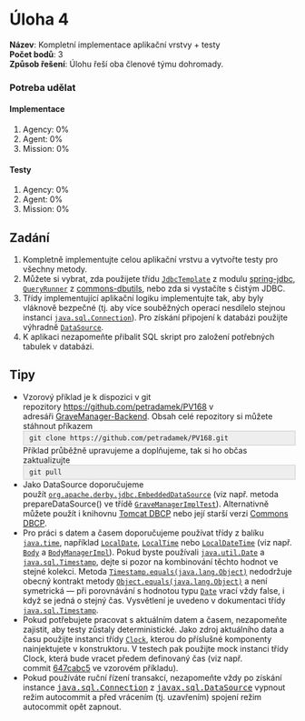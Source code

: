 
<html>
  <head>
  </head>
  <body>
    <h1><span class="mw-headline">Úloha 4 </span></h1>
    <p><b>Název</b>: Kompletní implementace aplikační vrstvy + testy<br><b>Počet bodů</b>: 3<br><b>Způsob řešení</b>: Úlohu řeší oba členové týmu dohromady.</p>
  <h3>Potreba udělat</h3>
  <h4>Implementace</h4>
  <ol>
    <li>Agency: 0%</li>
    <li>Agent: 0%</li>
    <li>Mission: 0%</li>
  </ol>
  
  <h4>Testy</h4>
  <ol>
    <li>Agency: 0%</li>
    <li>Agent: 0%</li>
    <li>Mission: 0%</li>
  </ol>
  
  <h2><span class="mw-headline">Zadání </span></h2>
    <ol>
      <li>Kompletně implementujte celou aplikační vrstvu a vytvořte testy pro všechny metody.</li>
      <li>Můžete si vybrat, zda použijete třídu <a href="https://docs.spring.io/spring/docs/current/javadoc-api/org/springframework/jdbc/core/JdbcTemplate.html"><code>JdbcTemplate</code></a> z modulu <a href="https://docs.spring.io/spring-framework/docs/current/spring-framework-reference/html/jdbc.html">spring-jdbc</a>, <a href="https://commons.apache.org/proper/commons-dbutils/apidocs/org/apache/commons/dbutils/QueryRunner.html"><code>QueryRunner</code></a> z <a href="https://commons.apache.org/proper/commons-dbutils/">commons-dbutils</a>, nebo zda si vystačíte s čistým JDBC.&nbsp;</li>
      <li>Třídy implementující aplikační logiku implementujte tak, aby byly vláknově bezpečné (tj. aby více souběžných operací nesdílelo stejnou instanci <a href="https://docs.oracle.com/javase/8/docs/api/java/sql/Connection.html"><code>java.sql.Connection</code></a>). Pro získání připojení k databázi použijte výhradně <a href="https://docs.oracle.com/javase/8/docs/api/javax/sql/DataSource.html"><code>DataSource</code></a>.</li>
      <li>K aplikaci nezapomeňte přibalit SQL skript pro založení potřebných tabulek v databázi.</li> </ol>
    <h2><span class="mw-headline">Tipy </span></h2>
    <ul>
      <li>Vzorový příklad je k dispozici v git repozitory&nbsp;<a href="https://github.com/petradamek/PV168">https://github.com/petradamek/PV168</a>&nbsp;v adresáři&nbsp;<a href="https://github.com/petradamek/PV168/tree/master/GraveManager-SimpleDBImpl">GraveManager-</a><a href="https://github.com/petradamek/PV168/tree/master/GraveManager-Backend">Backend</a>. Obsah celé repozitory si můžete stáhnout příkazem&nbsp; <div style="background:#eee;border:1px solid #ccc;padding:5px 10px;"><code>git clone https://github.com/petradamek/PV168.git</code></div> Příklad průběžně upravujeme a doplňujeme, tak si ho občas zaktualizujte <div style="background:#eee;border:1px solid #ccc;padding:5px 10px;"><code>git pull</code></div> </li>
      <li>Jako DataSource doporučujeme použít&nbsp;<code><a href="https://db.apache.org/derby/docs/10.12/publishedapi/org/apache/derby/jdbc/EmbeddedDataSource.html">org.apache.derby.jdbc.EmbeddedDataSource</a></code>&nbsp;(viz např. metoda prepareDataSource() ve třídě&nbsp;<a href="https://github.com/petradamek/PV168/blob/master/GraveManager-Backend/src/test/java/cz/muni/fi/pv168/gravemanager/backend/GraveManagerImplTest.java"><code>GraveManagerImplTest</code></a>). Alternativně můžete použít&nbsp;i knihovnu <a href="http://tomcat.apache.org/tomcat-7.0-doc/jdbc-pool.html">Tomcat DBCP</a> nebo její starší verzi&nbsp;<a class="external text" href="http://commons.apache.org/dbcp/" rel="nofollow" title="http://commons.apache.org/dbcp/">Commons DBCP</a>.</li>
      <li>Pro práci s datem a časem doporučujeme používat třídy z balíku <code><a href="https://docs.oracle.com/javase/8/docs/api/java/time/package-summary.html">java.time</a></code>, například <a href="https://docs.oracle.com/javase/8/docs/api/java/time/LocalDate.html"><code>LocalDate</code></a>, <a href="https://docs.oracle.com/javase/8/docs/api/java/time/LocalTime.html"><code>LocalTime</code></a> nebo <code><a href="https://docs.oracle.com/javase/8/docs/api/java/time/LocalDateTime.html">LocalDateTime</a></code>&nbsp;(viz např. <a href="https://github.com/petradamek/PV168/blob/master/GraveManager-Backend/src/main/java/cz/muni/fi/pv168/gravemanager/backend/Body.java"><code>Body</code></a> a&nbsp;<a href="https://github.com/petradamek/PV168/blob/master/GraveManager-Backend/src/main/java/cz/muni/fi/pv168/gravemanager/backend/BodyManagerImpl.java"><code>BodyManagerImpl</code></a>). Pokud byste používali&nbsp;<code class="plainlinks"><a class="external text" href="http://java.sun.com/javase/6/docs/api/java/util/Date.html" rel="nofollow" title="http://java.sun.com/javase/6/docs/api/java/util/Date.html">java.util.Date</a></code> a <code class="plainlinks"><a class="external text" href="http://java.sun.com/javase/6/docs/api/java/sql/Timestamp.html" rel="nofollow" title="http://java.sun.com/javase/6/docs/api/java/sql/Timestamp.html">java.sql.Timestamp</a></code>, dejte si pozor na kombinování těchto hodnot ve stejné kolekci.&nbsp;Metoda <code class="plainlinks"><a class="external text" href="http://java.sun.com/javase/6/docs/api/java/sql/Timestamp.html#equals(java.lang.Object)" rel="nofollow" title="http://java.sun.com/javase/6/docs/api/java/sql/Timestamp.html#equals(java.lang.Object)">Timestamp.equals(java.lang.Object)</a></code> nedodržuje obecný kontrakt metody <code class="plainlinks"><a class="external text" href="http://java.sun.com/javase/6/docs/api/java/lang/Object.html#equals(java.lang.Object)" rel="nofollow" title="http://java.sun.com/javase/6/docs/api/java/lang/Object.html#equals(java.lang.Object)">Object.equals(java.lang.Object)</a></code> a není symetrická — při porovnávání s hodnotou typu <code class="plainlinks"><a class="external text" href="http://java.sun.com/javase/6/docs/api/java/util/Date.html" rel="nofollow" title="http://java.sun.com/javase/6/docs/api/java/util/Date.html">Date</a></code> vrací vždy false, i když se jedná o stejný čas. Vysvětlení je uvedeno v dokumentaci třídy <code class="plainlinks"><a class="external text" href="http://java.sun.com/javase/6/docs/api/java/sql/Timestamp.html" rel="nofollow" title="http://java.sun.com/javase/6/docs/api/java/sql/Timestamp.html">java.sql.Timestamp</a></code>.</li>
      <li>Pokud potřebujete pracovat s aktuálním datem a časem, nezapomeňte zajistit, aby testy zůstaly deterministické.&nbsp;Jako zdroj aktuálního data a času&nbsp;použijte instanci třídy <a href="https://docs.oracle.com/javase/8/docs/api/java/time/Clock.html"><code>Clock</code></a>, kterou do příslušné komponenty nainjektujete v konstruktoru.&nbsp;V testech pak použijte mock instanci třídy Clock, která bude vracet předem definovaný čas (viz např. commit&nbsp;<a href="https://github.com/petradamek/PV168/commit/647cabc577bb8d11eaff0c80b435b15b600bdce7">647cabc5</a> ve vzorovém příkladu).&nbsp;</li>
      <li>Pokud používáte ruční řízení transakcí, nezapomeňte vždy po získání instance&nbsp;<a class="external text" href="http://java.sun.com/javase/6/docs/api/java/sql/Connection.html" rel="nofollow" style="font-family: monospace; " title="http://java.sun.com/javase/6/docs/api/java/sql/Timestamp.html">java.sql.Connection</a>&nbsp;z&nbsp;<a class="external text" href="http://java.sun.com/javase/6/docs/api/javax/sql/DataSource.html" rel="nofollow" style="font-family: monospace; " title="http://java.sun.com/javase/6/docs/api/java/sql/Timestamp.html">javax.sql.DataSource</a>&nbsp;vypnout režim autocommit a před vrácením (tj. uzavřením) spojení režim autocommit opět zapnout.&nbsp;</li> </ul>
  </body>
</html>
